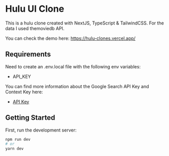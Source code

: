 # Hulu UI Clone
This is a hulu clone created with NextJS, TypeScript & TailwindCSS. For the data I used themoviedb API.

You can check the demo here:
https://hulu-clones.vercel.app/

## Requirements
Need to create an .env.local file with the following env variables:
+ API_KEY

You can find more information about the Google Search API Key and Context Key here:
+ [API Key](https://api.themoviedb.org)

## Getting Started

First, run the development server:

```bash
npm run dev
# or
yarn dev
```